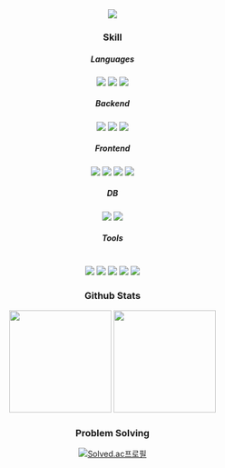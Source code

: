 <div align="center"> 
  <img  src="https://capsule-render.vercel.app/api?type=waving&color=0:96fbc4,100:f9f586&height=250&text=Woongki1115&fontAlign=50&fontAlignY=40&animation=fadeIn&desc=welcome%20my%20GitHub"/> 
</div>
<div align="center">
  <h3>Skill</h3>
  <h5>Languages</h5>
  <img src="https://img.shields.io/badge/-Java-344CB7?style=flat-plastic&logo=Java&logoColor=white"/>
  <img src="https://img.shields.io/badge/JavaScript-F7DF1E?style=flat&logo=javascript&logoColor=white" />
  <img src="https://img.shields.io/badge/Python-3776AB?style=flat&logo=python&logoColor=white" />
  <br>
  <h5>Backend</h5>
  <img src="https://img.shields.io/badge/Spring-6DB33F?style=flat&logo=spring&logoColor=white"/>
  <img src="https://img.shields.io/badge/SpringBoot-6DB33F?style=flat&logo=SpringBoot&logoColor=white"/>
  <img src="https://img.shields.io/badge/AWS-527FFF?style=flat&logo=amazonrds&logoColor=white" />
  <br>

  <h5>Frontend</h5>
  <img src="https://img.shields.io/badge/React-61DAFB?style=flat&logo=react&logoColor=white" />
  <img src="https://img.shields.io/badge/vue.js-4FC08D?style=flat&logo=vue.js&logoColor=white" />
  <img src="https://img.shields.io/badge/HTML5-E34F26?style=flat&logo=HTML5&logoColor=white" />
  <img src="https://img.shields.io/badge/CSS3-1572B6?style=flat&logo=CSS3&logoColor=white" />  
  <br>

  <h5>DB</h5>
  <img src="https://img.shields.io/badge/MySQL-4479A1?style=flat&logo=mysql&logoColor=white" />
  <img src="https://img.shields.io/badge/oracle-F80000?style=flat&logo=oracle&logoColor=white" />
  <br>
  
  
  <h5>Tools</h5>
  <br>
  <img src="https://img.shields.io/badge/Eclipse%20IDE-2C2255?style=flat&logo=EclipseIDE&logoColor=white" />
	<img src="https://img.shields.io/badge/Intellij-000000?style=flat&logo=intellijidea&logoColor=white" />
	<img src="https://img.shields.io/badge/Visual%20Studio%20Code-007ACC?style=flat&logo=VisualStudioCode&logoColor=white" />
  <img src="https://img.shields.io/badge/Github-589632?style=flat&logo=github&logoColor=white" />
  <img src="https://img.shields.io/badge/Jira-0052CC?style=flat&logo=jira&logoColor=white" />
  <br>
  
</div>

<div align="center">
  <h3>Github Stats</h3>
<img height="180em" src="https://github-readme-stats-eight-theta.vercel.app/api?username=WoongKi1115&show_icons=true&theme=default&hide_border=true&bg_color=20232a&icon_color=f9f586&text_color=f9f586&title_color=96fbc4&include_all_commits=true&count_private=true"/> 
<img height="180em" src="https://github-readme-stats-eight-theta.vercel.app/api/top-langs/?username=WoongKi1115&layout=compact&langs_count=8&theme=default&hide_border=true&bg_color=20232a&icon_color=f9f586&text_color=f9f586&title_color=96fbc4&hide=jupyter%20notebook"/>
</div>
<div align="center">
  <h3>Problem Solving</h3>
  <a href="https://solved.ac/nwk1115">
      <img src="http://mazassumnida.wtf/api/v2/generate_badge?boj=nwk1115" alt="Solved.ac프로필">
  </a>
</div>
